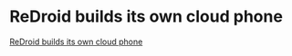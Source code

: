 # ReDroid builds its own cloud phone
[ReDroid builds its own cloud phone](https://aiwithcloud.com/2022/09/16/redroid_builds_its_own_cloud_phone/)
